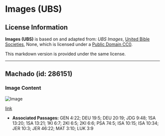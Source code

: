 # Images (UBS)

## License Information

**Images (UBS)** is based on and adapted from: _UBS Images_, [United Bible Societies](https://unitedbiblesocieties.org/), None, which is licensed under a [Public Domain CC0](https://creativecommons.org/public-domain/cc0/).

This markdown version is provided under the same license.



--------------------------------

## Machado (id: 286151)

### Image Content

![Image](https://cdn.aquifer.bible/aquifer-content/resources/Media/WEB-0331_axe.jpg)

[link](https://cdn.aquifer.bible/aquifer-content/resources/Media/WEB-0331_axe.jpg)

* **Associated Passages:** GEN 4:22; DEU 19:5; DEU 20:19; JDG 9:48; 1SA 13:20; 1SA 13:21; 1KI 6:7; 2KI 6:5; 2KI 6:6; PSA 74:5; ISA 10:15; ISA 10:34; JER 10:3; JER 46:22; MAT 3:10; LUK 3:9

